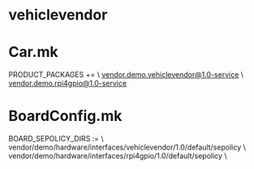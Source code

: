 # vehiclevendor
# Car.mk
PRODUCT_PACKAGES += \\
    vendor.demo.vehiclevendor@1.0-service \\
    vendor.demo.rpi4gpio@1.0-service
    
# BoardConfig.mk
BOARD_SEPOLICY_DIRS := \\
    vendor/demo/hardware/interfaces/vehiclevendor/1.0/default/sepolicy \\
    vendor/demo/hardware/interfaces/rpi4gpio/1.0/default/sepolicy \\
